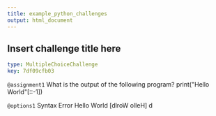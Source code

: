```yaml
---
title: example_python_challenges
output: html_document
---
```


## Insert challenge title here

```yaml
type: MultipleChoiceChallenge
key: 7df09cfb03
```

`@assignment1`
What is the output of the following program?
print("Hello World"[::-1])

`@options1`
Syntax Error
Hello World
[dlroW olleH]
d
